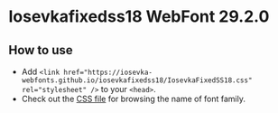 # Iosevkafixedss18 WebFont 29.2.0

## How to use

- Add `<link href="https://iosevka-webfonts.github.io/iosevkafixedss18/IosevkaFixedSS18.css" rel="stylesheet" />` to your `<head>`.
- Check out the [CSS file](./IosevkaFixedSS18.css) for browsing the name of font family.
